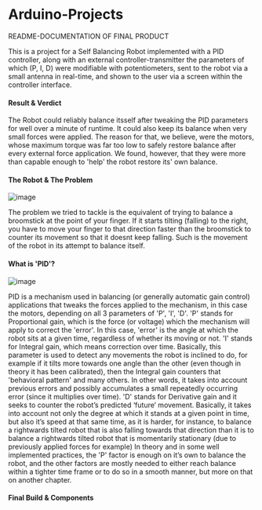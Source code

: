 # Arduino-Projects
README-DOCUMENTATION OF FINAL PRODUCT

This is a project for a Self Balancing Robot implemented with a PID controller, along with an external controller-transmitter the parameters of which (P, I, D) were modifiable with potentiometers, sent to the robot via a small antenna in real-time, and shown to the user via a screen within the controller interface.

#### Result & Verdict

The Robot could reliably balance itsself after tweaking the PID parameters for well over a minute of runtime. It could also keep its balance when very small forces were applied. The reason for that, we believe, were the motors, whose maximum torque was far too low to safely restore balance after every external force application. We found, however, that they were more than capable enough to 'help' the robot restore its' own balance.

#### The Robot & The Problem

![image](https://user-images.githubusercontent.com/85502727/211286341-6cc500b6-dd4f-448a-903a-a8ca0f5fd206.png)

The problem we tried to tackle is the equivalent of trying to balance a broomstick at the point of your finger. If it starts tilting (falling) to the right, you have to move your finger to that direction faster than the broomstick to counter its movement so that it doesnt keep falling. Such is the movement of the robot in its attempt to balance itself. 

#### What is 'PID'?

![image](https://user-images.githubusercontent.com/85502727/211288493-f618b9b6-6302-440d-a427-da46e0e66604.png)

PID is a mechanism used in balancing (or generally automatic gain control) applications that tweaks the forces applied to the mechanism, in this case the motors, depending on all 3 parameters of 'P', 'I', 'D'. 'P' stands for Proportional gain, which is the force (or voltage) which the mechanism will apply to correct the 'error'. In this case, 'error' is the angle at which the robot sits at a given time, regardless of whether its moving or not. 'I' stands for Integral gain, which means correction over time. Basically, this parameter is used to detect any movements the robot is inclined to do, for example if it tilts more towards one angle than the other (even though in theory it has been calibrated), then the Integral gain counters that 'behavioral pattern' and many others. In other words, it takes into account previous errors and possibly accumulates a small repeatedly occurring error (since it multiplies over time). 'D' stands for Derivative gain and it seeks to counter the robot’s predicted ‘future’ movement. Basically, it takes into account not only the degree at which it stands at a given point in time, but also it’s speed at that same time, as it is harder, for instance, to balance a rightwards tilted robot that is also falling towards that direction than it is to balance a rightwards tilted robot that is momentarily stationary (due to previously applied forces for example)  In theory and in some well implemented practices, the 'P' factor is enough on it’s own to balance the robot, and the other factors are mostly needed to either reach balance within a tighter time frame or to do so in a smooth manner, but more on that on another chapter.

#### Final Build & Components





